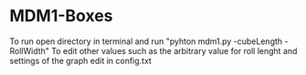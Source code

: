 # MDM1-Boxes
To run open directory in terminal and run "pyhton mdm1.py -cubeLength -RollWidth"
To edit other values such as the arbitrary value for roll lenght and settings of the graph edit in config.txt
